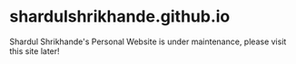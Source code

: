 # shardulshrikhande.github.io
Shardul Shrikhande's Personal Website is under maintenance, please visit this site later!
